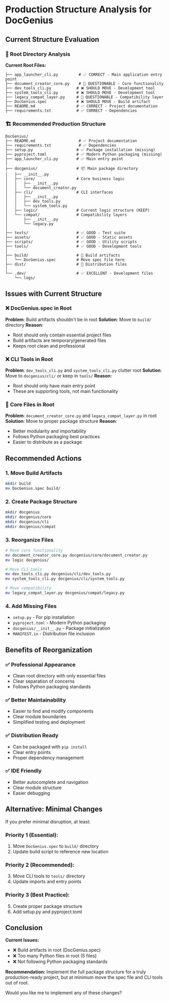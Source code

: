 # Production Structure Analysis for DocGenius

## Current Structure Evaluation

### 📁 Root Directory Analysis

**Current Root Files:**
```
├── app_launcher_cli.py         # ✅ CORRECT - Main application entry point
├── document_creator_core.py    # 🤔 QUESTIONABLE - Core functionality
├── dev_tools_cli.py           # ❌ SHOULD MOVE - Development tool
├── system_tools_cli.py        # ❌ SHOULD MOVE - Development tool  
├── legacy_compat_layer.py     # 🤔 QUESTIONABLE - Compatibility layer
├── DocGenius.spec             # ❌ SHOULD MOVE - Build artifact
├── README.md                  # ✅ CORRECT - Project documentation
├── requirements.txt           # ✅ CORRECT - Dependencies
```

### 🏗️ Recommended Production Structure

```
DocGenius/
├── README.md                   # ✅ Project documentation
├── requirements.txt            # ✅ Dependencies 
├── setup.py                   # ✅ Package installation (missing)
├── pyproject.toml             # ✅ Modern Python packaging (missing)
├── app_launcher_cli.py        # ✅ Main entry point
│
├── docgenius/                 # 📦 Main package directory
│   ├── __init__.py
│   ├── core/                  # Core business logic
│   │   ├── __init__.py
│   │   └── document_creator.py
│   ├── cli/                   # CLI interfaces
│   │   ├── __init__.py
│   │   ├── dev_tools.py
│   │   └── system_tools.py
│   ├── logic/                 # Current logic structure (KEEP)
│   └── compat/                # Compatibility layers
│       ├── __init__.py
│       └── legacy.py
│
├── tests/                     # ✅ GOOD - Test suite
├── assets/                    # ✅ GOOD - Static assets
├── scripts/                   # ✅ GOOD - Utility scripts
├── tools/                     # ✅ GOOD - Development tools
│
├── build/                     # 🔧 Build artifacts
│   └── DocGenius.spec         # Move spec file here
├── dist/                      # 🔧 Distribution files
│
└── .dev/                      # ✅ EXCELLENT - Development files
    └── logs/
```

## Issues with Current Structure

### ❌ **DocGenius.spec in Root**
**Problem**: Build artifacts shouldn't be in root
**Solution**: Move to `build/` directory
**Reason**: 
- Root should only contain essential project files
- Build artifacts are temporary/generated files
- Keeps root clean and professional

### ❌ **CLI Tools in Root** 
**Problem**: `dev_tools_cli.py` and `system_tools_cli.py` clutter root
**Solution**: Move to `docgenius/cli/` or keep in `tools/`
**Reason**:
- Root should only have main entry point
- These are supporting tools, not main functionality

### 🤔 **Core Files in Root**
**Problem**: `document_creator_core.py` and `legacy_compat_layer.py` in root
**Solution**: Move to proper package structure
**Reason**:
- Better modularity and importability
- Follows Python packaging best practices
- Easier to distribute as a package

## Recommended Actions

### 1. **Move Build Artifacts**
```bash
mkdir build
mv DocGenius.spec build/
```

### 2. **Create Package Structure** 
```bash
mkdir docgenius
mkdir docgenius/core
mkdir docgenius/cli  
mkdir docgenius/compat
```

### 3. **Reorganize Files**
```bash
# Move core functionality
mv document_creator_core.py docgenius/core/document_creator.py
mv logic docgenius/

# Move CLI tools
mv dev_tools_cli.py docgenius/cli/dev_tools.py
mv system_tools_cli.py docgenius/cli/system_tools.py

# Move compatibility
mv legacy_compat_layer.py docgenius/compat/legacy.py
```

### 4. **Add Missing Files**
- `setup.py` - For pip installation
- `pyproject.toml` - Modern Python packaging
- `docgenius/__init__.py` - Package initialization
- `MANIFEST.in` - Distribution file inclusion

## Benefits of Reorganization

### ✅ **Professional Appearance**
- Clean root directory with only essential files
- Clear separation of concerns
- Follows Python packaging standards

### ✅ **Better Maintainability** 
- Easier to find and modify components
- Clear module boundaries
- Simplified testing and deployment

### ✅ **Distribution Ready**
- Can be packaged with `pip install`
- Clear entry points
- Proper dependency management

### ✅ **IDE Friendly**
- Better autocomplete and navigation
- Clear module structure
- Easier debugging

## Alternative: Minimal Changes

If you prefer minimal disruption, at least:

### Priority 1 (Essential):
1. Move `DocGenius.spec` to `build/` directory
2. Update build script to reference new location

### Priority 2 (Recommended):
3. Move CLI tools to `tools/` directory  
4. Update imports and entry points

### Priority 3 (Best Practice):
5. Create proper package structure
6. Add setup.py and pyproject.toml

## Conclusion

**Current Issues:**
- ❌ Build artifacts in root (DocGenius.spec)
- ❌ Too many Python files in root (5 files)
- ❌ Not following Python packaging standards

**Recommendation:** 
Implement the full package structure for a truly production-ready project, but at minimum move the spec file and CLI tools out of root.

Would you like me to implement any of these changes?
